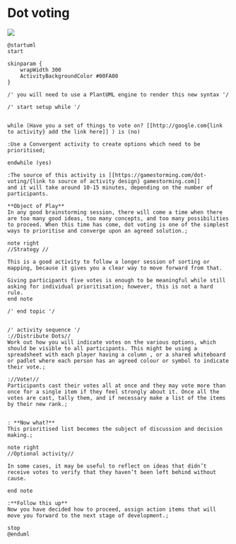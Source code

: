 # Dot voting

![](https://www.plantuml.com/plantuml/img/NLR1Zjis43rNNp553qaCnzwWw6LpID84QGkqsG1DkeTW3xGqabXJf4fITeHWWVv6VwzVqZT3sTvcBwiLgU6yD-yzxikKJSpJu2fzgAgqjtuqqGpqfVhc6CruQvlSq_TNLnNXvrMTxS7c-KTJxxiO9j-y3Yv4-kxgwkqhxBclgkqZciD4H-iSUUQ6Sg0fCHbwxupF7t_xbTXtrhCiHFODHygzJTXyf3JxR3xJewtMqPueSPv6ElRMiIvKvV7np-R0UfIHBHHQAUEx97KF8JC5_u8-VUfp7g-tsow4pl6c3iCNP_rUDfa5p3sP1ctsJBhIS-IxEtf2wEcn3q-gwlgZzlyw-0F7Zdq-VofbwiX6JXkp3Jv9etL_HhvZ6gCDqMQRk7bULG2yz3zpajeVS6uAKwnvWP0krV5S02H1O0PEESG180N7jWdvAO3Yp-qPqwNIkKZ3oNR-dhx-_kwkChuXcykiija3fCwKdbqzVVO3OUEKEQrHOKJR-0oKAaz-6dOO6qw1LhAjxOZ9farLhLOtkp-vrcbWtFDgLVtYoVYPm7z3ksYiF_M0gQK4ojPICdBf0dq9rTdYrx5dlwoPA789D9nBsOODMZk_h8ElUSnu9Q3EhyU0CtRMWNzMPOmnr9ZDXcvBTL2iX_KcwU506p8LMeN_u9UvO4fs61qefAEPbrgdoUgXzQ8FciOWeCbqKMIGWfj46nkCtuime-twN6stl-S8vNGpRI7h3zAA3B_WUwYmDZWNZbXnmNVWVI5E-aeXQgVmu6364OzhQAusuZXCjhC7m2ucgHsRABrBoI70F6s8HnCRQcCOWD1aJF0dd8fw3-TABQgefRH1zc7g-aNS0nkF_Uta5eUcB6CqaYET740MoZdOPZBkmfSHEfvJ7uuCnjPb3181eDvW5EWfJd2hk4LUiiO1ws17MvSOm9ipIOd_cXW2a1LOvOrDETeTr4jlGawWzpR4FOKfovcNV9BUQZ5l0RUe-s3GvvHEZbulbavzc5mZe0yMcd8QO0PL_kS1qZaECc7PEYNX0Gar8YMQr3EBtP2eR51oX4KmpzuSoguQIXayhMMS-0P4G3uuFVCk22buFPh6IGsrHId2CQ5p4V15SwY4990FqZpiWfDUpsW1qaR5B984Nt_WyLkmzFxXr6i3gL-s9iLgO6tXMKtMympLpILjXo0UxT62RcWB1E1oeaGUoBRbYvRPGIOHMdOpcPrCnUODtMXTIQB-D12nlRG1XM1XbfMX61p5FDVmWOdIWqGNqZlbarVbn4IxUG4WTqiqVYzugsjQhTv11aSe_WKIIYVs8ALB8RW8SP2AywTpgZKsrLEnd_JHS6tr3_GWkVgrnMzKGz3-IQfYTKHYafm3D8bN-5HOLBMmE4alnjRfYRuadTeJXpV-tx__oLYk-M9AkV0usdOkkvHbQ8hBtXqZw1otyeGBib7z2UcQ4flgWSckLwkt9MlKaTC8TjujXf622hS1G-AYIvXY94dk60Kf7IlvselQJCD6Qfm21v_gDSAVirpodKPiWonmOHnmlmgDk2R6wYLwa_zE_WC0)

```
@startuml
start

skinparam {
	wrapWidth 300
    ActivityBackgroundColor #00FA00
}

/' you will need to use a PlantUML engine to render this new syntax '/

/' start setup while '/


while (Have you a set of things to vote on? [[http://google.com{link to activity} add the link here]] ) is (no)

:Use a Convergent activity to create options which need to be prioritised;

endwhile (yes)

:The source of this activity is [[https://gamestorming.com/dot-voting/{link to source of activity design} gamestorming.com]]
and it will take around 10-15 minutes, depending on the number of participants.

**Object of Play**
In any good brainstorming session, there will come a time when there are too many good ideas, too many concepts, and too many possibilities to proceed. When this time has come, dot voting is one of the simplest ways to prioritise and converge upon an agreed solution.;

note right
//Strategy //

This is a good activity to follow a longer session of sorting or mapping, because it gives you a clear way to move forward from that.

Giving participants five votes is enough to be meaningful while still asking for individual prioritisation; however, this is not a hard rule.
end note

/' end topic '/


/' activity sequence '/
://Distribute Dots//
Work out how you will indicate votes on the various options, which should be visible to all participants. This might be using a spreadsheet with each player having a column , or a shared whiteboard or padlet where each person has an agreed colour or symbol to indicate their vote.;

://Vote!//
Participants cast their votes all at once and they may vote more than once for a single item if they feel strongly about it. Once all the votes are cast, tally them, and if necessary make a list of the items by their new rank.;


: **Now what?**
This prioritised list becomes the subject of discussion and decision making.;

note right
//Optional activity//

In some cases, it may be useful to reflect on ideas that didn’t receive votes to verify that they haven’t been left behind without cause.

end note

:**Follow this up**
Now you have decided how to proceed, assign action items that will move you forward to the next stage of development.;

stop
@enduml
```
